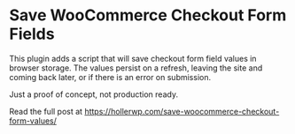 # Save WooCommerce Checkout Form Fields

This plugin adds a script that will save checkout form field values in browser storage. The values persist on a refresh, leaving the site and coming back later, or if there is an error on submission.

Just a proof of concept, not production ready.

Read the full post at https://hollerwp.com/save-woocommerce-checkout-form-values/
